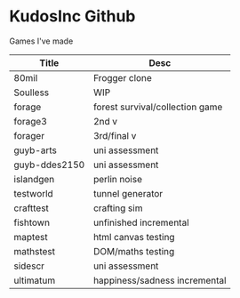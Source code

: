 # KudosInc Github

Games I've made

| Title | Desc |
| --- | --- |
| 80mil | Frogger clone |
| Soulless | WIP |
| forage | forest survival/collection game |
| forage3 | 2nd v |
| forager | 3rd/final v |
| guyb-arts | uni assessment |
| guyb-ddes2150 | uni assessment |
| islandgen | perlin noise |
| testworld | tunnel generator |
| crafttest | crafting sim |
| fishtown | unfinished incremental |
| maptest | html canvas testing |
| mathstest | DOM/maths testing |
| sidescr | uni assessment |
| ultimatum | happiness/sadness incremental |
